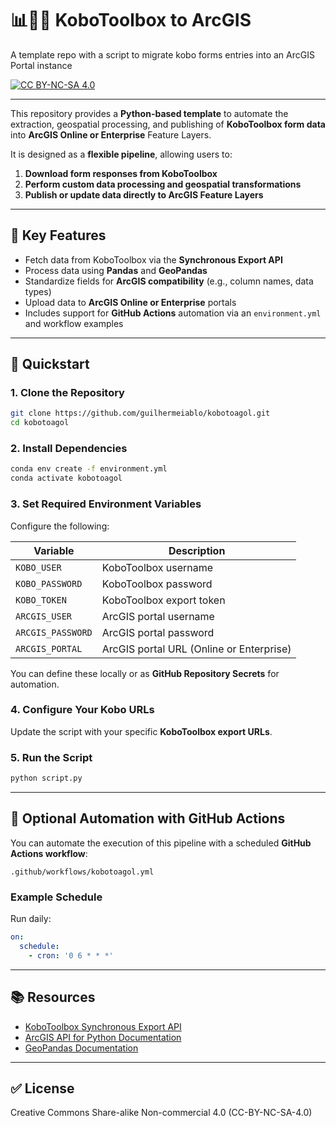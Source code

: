# 📊🐍🌐 KoboToolbox to ArcGIS
A template repo with a script to migrate kobo forms entries into an ArcGIS Portal instance

[![CC BY-NC-SA 4.0][cc-by-nc-sa-shield]][cc-by-nc-sa]

[cc-by-nc-sa]: http://creativecommons.org/licenses/by-nc-sa/4.0/
[cc-by-nc-sa-shield]: https://img.shields.io/badge/License-CC%20BY--NC--SA%204.0-lightgrey.svg


---


This repository provides a **Python-based template** to automate the extraction, geospatial processing, and publishing of **KoboToolbox form data** into **ArcGIS Online or Enterprise** Feature Layers.

It is designed as a **flexible pipeline**, allowing users to:

1. **Download form responses from KoboToolbox**
2. **Perform custom data processing and geospatial transformations**
3. **Publish or update data directly to ArcGIS Feature Layers**

---

## 🔧 Key Features

* Fetch data from KoboToolbox via the **Synchronous Export API**
* Process data using **Pandas** and **GeoPandas**
* Standardize fields for **ArcGIS compatibility** (e.g., column names, data types)
* Upload data to **ArcGIS Online or Enterprise** portals
* Includes support for **GitHub Actions** automation via an `environment.yml` and workflow examples

---

## 🚀 Quickstart

### 1. Clone the Repository

```bash
git clone https://github.com/guilhermeiablo/kobotoagol.git
cd kobotoagol
```

### 2. Install Dependencies

```bash
conda env create -f environment.yml
conda activate kobotoagol
```

### 3. Set Required Environment Variables

Configure the following:

| Variable          | Description                              |
| ----------------- | ---------------------------------------- |
| `KOBO_USER`       | KoboToolbox username                     |
| `KOBO_PASSWORD`   | KoboToolbox password                     |
| `KOBO_TOKEN`      | KoboToolbox export token                 |
| `ARCGIS_USER`     | ArcGIS portal username                   |
| `ARCGIS_PASSWORD` | ArcGIS portal password                   |
| `ARCGIS_PORTAL`   | ArcGIS portal URL (Online or Enterprise) |

You can define these locally or as **GitHub Repository Secrets** for automation.

### 4. Configure Your Kobo URLs

Update the script with your specific **KoboToolbox export URLs**.

### 5. Run the Script

```bash
python script.py
```

---

## 🔄 Optional Automation with GitHub Actions

You can automate the execution of this pipeline with a scheduled **GitHub Actions workflow**:

```
.github/workflows/kobotoagol.yml
```

### Example Schedule

Run daily:

```yaml
on:
  schedule:
    - cron: '0 6 * * *'
```

---

## 📚 Resources

* [KoboToolbox Synchronous Export API](https://support.kobotoolbox.org/synchronous_exports.html)
* [ArcGIS API for Python Documentation](https://developers.arcgis.com/python/)
* [GeoPandas Documentation](https://geopandas.org/)

---

## ✅ License

Creative Commons Share-alike Non-commercial 4.0 (CC-BY-NC-SA-4.0)

